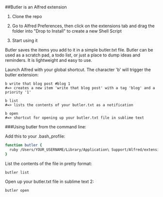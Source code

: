 ##Butler is an Alfred extension

1. Clone the repo

2. Go to Alfred Preferences, then click on the extensions tab and drag the folder into "Drop to Install" to create a new Shell Script

3. Start using it

Butler saves the items you add to it in a simple butler.txt file.
Butler can be used as a scratch pad, a todo list, or just a place to dump ideas and reminders. It is lightweight and easy to use.

Launch Alfred with your global shortcut. The character 'b' will trigger the butler extension:

```
b write that blog post #blog 1 
#=> creates a new item 'write that blog post' with a tag 'blog' and a priority '1'
```

```
b list
#=> lists the contents of your butler.txt as a notification
```

```
b open
#=> shortcut for opening up your butler.txt file in sublime text
```


###Using butler from the command line:

Add this to your .bash_profile:

```bash
function butler {
  ruby /Users/YOUR_USERNAME/Library/Application\ Support/Alfred/extensions/scripts/butler/butler.rb $@
}
```
List the contents of the file in pretty format:

```butler list```

Open up your butler.txt file in sublime text 2:

```butler open```



